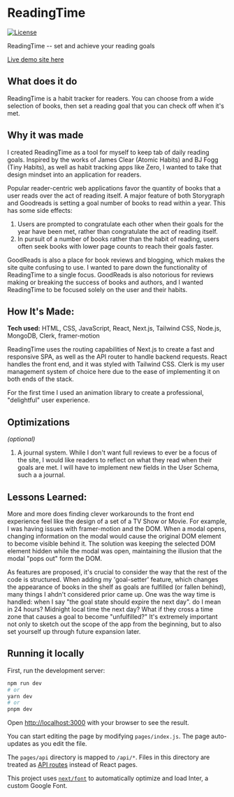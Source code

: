 # ReadingTime

[![License](https://img.shields.io/badge/license-MIT-blue.svg)](LICENSE)

ReadingTime -- set and achieve your reading goals

[Live demo site here](https://readingtime-nextjs.vercel.app/)

## What does it do

ReadingTime is a habit tracker for readers. You can choose from a wide selection of books, then set a reading goal that you can check off when it's met. 

## Why it was made

I created ReadingTime as a tool for myself to keep tab of daily reading goals. Inspired by the works of James Clear (Atomic Habits) and BJ Fogg (Tiny Habits), as well as habit tracking apps like Zero, I wanted to take that design mindset into an application for readers.

Popular reader-centric web applications favor the quantity of books that a user reads over the act of reading itself. A major feature of both Storygraph and Goodreads is setting a goal number of books to read within a year. This has some side effects:

1. Users are prompted to congratulate each other when their goals for the year have been met, rather than congratulate the act of reading itself.
2. In pursuit of a number of books rather than the habit of reading, users often seek books with lower page counts to reach their goals faster.

GoodReads is also a place for book reviews and blogging, which makes the site quite confusing to use. I wanted to pare down the functionality of ReadingTime to a single focus. GoodReads is also notorious for reviews making or breaking the success of books and authors, and I wanted ReadingTime to be focused solely on the user and their habits.

## How It's Made:

**Tech used:** HTML, CSS, JavaScript, React, Next.js, Tailwind CSS, Node.js, MongoDB, Clerk, framer-motion

ReadingTime uses the routing capabilities of Next.js to create a fast and responsive SPA, as well as the API router to handle backend requests. React handles the front end, and it was styled with Tailwind CSS. Clerk is my user management system of choice here due to the ease of implementing it on both ends of the stack.

For the first time I used an animation library to create a professional, "delightful" user experience.

## Optimizations
*(optional)*

1. A journal system. While I don't want full reviews to ever be a focus of the site, I would like readers to reflect on what they read when their goals are met. I will have to implement new fields in the User Schema, such a a journal.

## Lessons Learned:

More and more does finding clever workarounds to the front end experience feel like the design of a set of a TV Show or Movie. For example, I was having issues with framer-motion and the DOM. When a modal opens, changing information on the modal would cause the original DOM element to become visible behind it. The solution was keeping the selected DOM element hidden while the modal was open, maintaining the illusion that the modal "pops out" form the DOM.

As features are proposed, it's crucial to consider the way that the rest of the code is structured. When adding my 'goal-setter' feature, which changes the appearance of books in the shelf as goals are fulfilled (or fallen behind), many things I ahdn't considered prior came up. One was the way time is handled: when I say "the goal state should expire the next day". do I mean in 24 hours? Midnight local time the next day? What if they cross a time zone that causes a goal to become "unfulfilled?" It's extremely important not only to sketch out the scope of the app from the beginning, but to also set yourself up through future expansion later. 

## Running it locally

First, run the development server:

```bash
npm run dev
# or
yarn dev
# or
pnpm dev
```

Open [http://localhost:3000](http://localhost:3000) with your browser to see the result.

You can start editing the page by modifying `pages/index.js`. The page auto-updates as you edit the file.

The `pages/api` directory is mapped to `/api/*`. Files in this directory are treated as [API routes](https://nextjs.org/docs/api-routes/introduction) instead of React pages.

This project uses [`next/font`](https://nextjs.org/docs/basic-features/font-optimization) to automatically optimize and load Inter, a custom Google Font.
